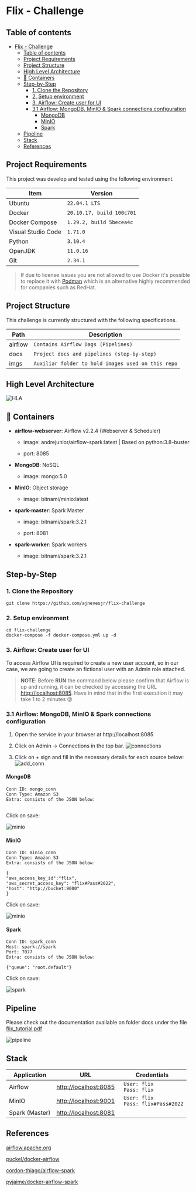 # Flix - Challenge

## Table of contents
- [Flix - Challenge](#flix---challenge)
  - [Table of contents](#table-of-contents)
  - [Project Requirements](#project-requirements)
  - [Project Structure](#project-structure)
  - [High Level Architecture](#high-level-architecture)
  - [:ship: Containers](#ship-containers)
  - [Step-by-Step](#step-by-step)
    - [1. Clone the Repository](#1-clone-the-repository)
    - [2. Setup environment](#2-setup-environment)
    - [3. Airflow: Create user for UI](#3-airflow-create-user-for-ui)
    - [3.1 Airflow: MongoDB, MinIO & Spark connections configuration](#31-airflow-mongodb-minio--spark-connections-configuration)
      - [MongoDB](#mongodb)
      - [MinIO](#minio)
      - [Spark](#spark)
  - [Pipeline](#pipeline)
  - [Stack](#stack)
  - [References](#references)

## Project Requirements

This project was develop and tested using the following environment.


|   Item             |        Version        |
|----------------|-------------------------------|
|Ubuntu          |`22.04.1 LTS`|
|Docker|`20.10.17, build 100c701`            |
|Docker Compose          |`1.29.2, build 5becea4c`            |
|Visual Studio Code          |`1.71.0`|
|Python          |`3.10.4`|
|OpenJDK          |`11.0.16`|
|Git          |`2.34.1`|

> If due to license issues you are not allowed to use Docker it's possible to replace it with [Podman](https://podman.io/) which is an alternative highly recommended for companies such as RedHat.

## Project Structure
 

This challenge is currently structured with the following specifications.

|   Path             |        Description        |
|----------------|-------------------------------|
|airflow|`Contains Airflow Dags (Pipelines)`            |
|docs          |`Project docs and pipelines (step-by-step)`            |
|imgs          |`Auxiliar folder to hold images used on this repo`|

  

## High Level Architecture

  
![](./imgs/HLA.png "HLA")
  



## :ship: Containers

  

*  **airflow-webserver**: Airflow v2.2.4 (Webserver & Scheduler)

   - image: andrejunior/airflow-spark:latest | Based on python:3.8-buster

   - port: 8085

*  **MongoDB**: NoSQL 

   - image: mongo:5.0


*  **MinIO**: Object storage

   - image: bitnami/minio:latest

  

*  **spark-master**: Spark Master

   - image: bitnami/spark:3.2.1

   - port: 8081

  

*  **spark-worker**: Spark workers

   - image: bitnami/spark:3.2.1


  

## Step-by-Step

  

### 1. Clone the Repository

 
`git clone https://github.com/ajnevesjr/flix-challenge`

### 2. Setup environment

  
```
cd flix-challenge
docker-compose -f docker-compose.yml up -d
```
 

### 3. Airflow: Create user for UI

To access Airflow UI is required to create a new user account, so in our case, we are going to create an fictional user with an Admin role attached.

  

> **NOTE**: Before **RUN** the command below please confirm that Airflow is up and running, it can be checked by accessing the URL [http://localhost:8085](http://localhost:8085). Have in mind that in the first execution it may take 1 to 2 minutes :stuck_out_tongue_winking_eye:


### 3.1 Airflow: MongoDB, MinIO & Spark connections configuration

  

1. Open the service in your browser at http://localhost:8085

2. Click on Admin -> Connections in the top bar.
    ![](./imgs/connections.png "connections")

3. Click on + sign and fill in the necessary details for each source below:
    ![](./imgs/add_conn.png "add_conn")
  

#### MongoDB
  

    Conn ID: mongo_conn    
    Conn Type: Amazon S3    
    Extra: consists of the JSON below:

```

```

Click on save:

![](./imgs/minio.png "minio")


#### MinIO
  

    Conn ID: minio_conn    
    Conn Type: Amazon S3    
    Extra: consists of the JSON below:

```
{ 
"aws_access_key_id":"flix",
"aws_secret_access_key": "flix#Pass#2022",
"host": "http://bucket:9000"
}
```

Click on save:

![](./imgs/minio.png "minio")

  

#### Spark

  

    Conn ID: spark_conn    
    Host: spark://spark    
    Port: 7077
    Extra: consists of the JSON below:

```
{"queue": "root.default"}
```

Click on save:

![](./imgs/spark.png "spark")
  


  

## Pipeline

Please check out the documentation available on folder docs under the file [flix_tutorial.pdf](./docs/flix_tutorial.pdf)

  

![](./imgs/pipeline.png "pipeline")

 


## Stack

|        Application        |URL                          |Credentials                         |
|----------------|-------------------------------|-----------------------------|
|Airflow| [http://localhost:8085](http://localhost:8085) | ``` User: flix``` <br> ``` Pass: flix``` |         |
|MinIO| [http://localhost:9001](http://localhost:9001) | ``` User: flix``` <br> ``` Pass: flix#Pass#2022``` |           |
|Spark (Master) | [http://localhost:8081](http://localhost:8081)|  |         |
  

## References

[airflow.apache.org](https://airflow.apache.org/docs/apache-airflow/stable/)

[puckel/docker-airflow](https://github.com/puckel/docker-airflow)

[cordon-thiago/airflow-spark](https://github.com/cordon-thiago/airflow-spark/)

[pyjaime/docker-airflow-spark](https://github.com/pyjaime/docker-airflow-spark/)

